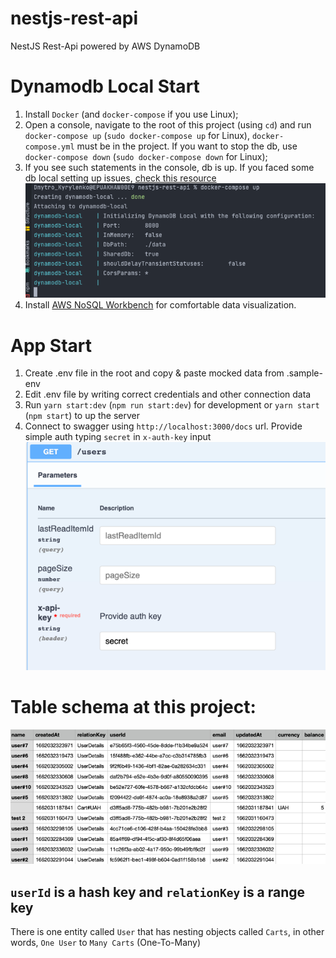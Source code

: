 # nestjs-rest-api
NestJS Rest-Api powered by AWS DynamoDB

# Dynamodb Local Start
1. Install `Docker` (and `docker-compose` if you use Linux);
2. Open a console, navigate to the root of this project (using `cd`) and run `docker-compose up` (`sudo docker-compose up` for Linux), 
`docker-compose.yml` must be in the project. If you want to stop the db, use  `docker-compose down` (`sudo docker-compose down` for Linux);
3. If you see such statements in the console, db is up. If you faced some db local setting up issues, <a href="https://docs.aws.amazon.com/amazondynamodb/latest/developerguide/DynamoDBLocal.DownloadingAndRunning.html">check this resource<a/>
<br>![img.png](readme-files/db-up-console-screenshot.png)<br>
4. Install <a href="https://docs.aws.amazon.com/amazondynamodb/latest/developerguide/workbench.settingup.html">AWS NoSQL Workbench</a> for comfortable data visualization. 

# App Start
1. Create .env file in the root and copy & paste mocked data from .sample-env
2. Edit .env file by writing correct credentials and other connection data
3. Run `yarn start:dev` (`npm run start:dev`) for development or `yarn start` (`npm start`) to up the server
4. Connect to swagger using `http://localhost:3000/docs` url. Provide simple auth typing `secret` in `x-auth-key` input 
<br>![img_2.png](readme-files/swagger-auth-sample.png)

# Table schema at this project:

![img.png](readme-files/table-sample.png)

## `userId` is a hash key and `relationKey` is a range key

There is one entity called `User` that has nesting objects called `Carts`, in other words, `One User` to `Many Carts` (One-To-Many)